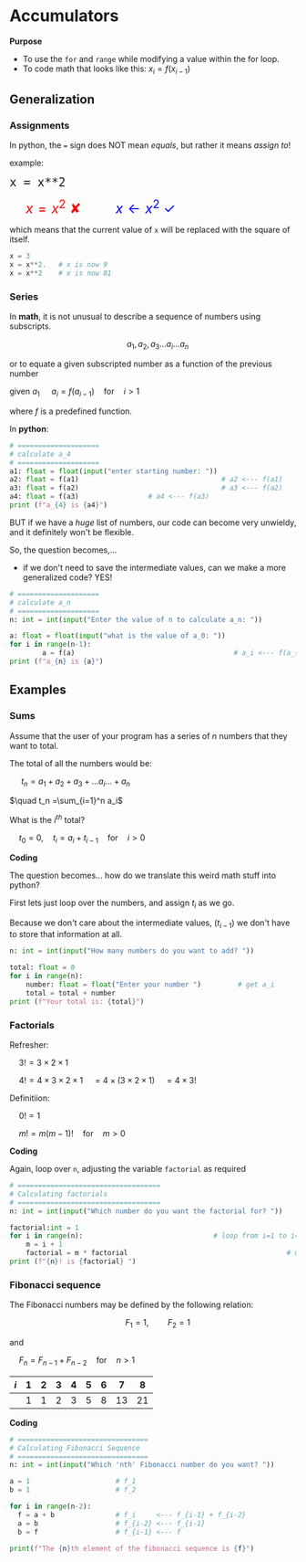 # Accumulators

**Purpose**

* To use the `for` and `range` while modifying a value within the for loop.
* To code math that looks like this: $x_i = f(x_{i-1})$

## Generalization

### Assignments

In  python, the `=` sign does NOT mean *equals*, but rather it means *assign to*!

example:

<font size=5>`x = x**2` </font>

<font size=5, color='red'>$\quad x = x^2$  ✘</font>  <font size=5, color='blue'>$\quad\quad x \leftarrow x^2$ ✓</font> 

which means that the current value of `x` will be replaced with the square of itself.

```python
x = 3
x = x**2.   # x is now 9
x = x**2    # x is now 81
```

### Series

In **math**, it is not unusual to describe a sequence of numbers using subscripts.

$$\quad a_1, a_2, a_3 ... a_i ... a_n$$

or to equate a given subscripted number as a function of the previous number

given $a_1$
$\quad a_i = f(a_{i-1})\quad\text{for}\quad i > 1$

where $f$ is a predefined function.

In **python**:

```python
# ====================
# calculate a_4
# ====================
a1: float = float(input("enter starting number: "))
a2: float = f(a1)									# a2 <--- f(a1)
a3: float = f(a2)									# a3 <--- f(a2)
a4: float = f(a3)                 # a4 <--- f(a3)
print (f"a_{4} is {a4}")
```

BUT if we have a *huge* list of numbers, our code can become very unwieldy, and it definitely won't be flexible.

So, the question becomes,...

* if we don't need to save the intermediate values, can we make a more generalized code?  YES!

```python
# ====================
# calculate a_n
# ====================
n: int = int(input("Enter the value of n to calculate a_n: "))

a: float = float(input("what is the value of a_0: "))
for i in range(n-1):
		a = f(a)									   # a_i <--- f(a_{i_1})
print (f"a_{n} is {a}")
```





## Examples

### Sums

Assume that the user of your program has a series of $n$ numbers that they want to total.

The total of all the numbers would be:

 $\quad t_n = a_1 + a_2+ a_3  + ... a_i ... + a_n$

$\quad t_n =\sum_{i=1}^n a_i$



What is the $i^{th}$ total?

$\quad t_0 = 0\text{,}\quad t_i = a_i + t_{i-1}\quad \text{for} \quad i> 0$



**Coding**

The question becomes... how do we translate this weird math stuff into python?

First lets just loop over the numbers, and assign $t_i$ as we go.

Because we don't care about the intermediate values, ($t_{i-1}$) we don't have to store that information at all.

```python
n: int = int(input("How many numbers do you want to add? "))

total: float = 0 																		# t_0 = 0
for i in range(n):	 																# loop from i=0 to i=n-1
    number: float = float("Enter your number ")			# get a_i
    total = total + number													# t_i <--- t_{i-1} + a_i
print (f"Your total is: {total}")
```



### Factorials

Refresher:

$\quad 3! = 3\times 2\times 1$

$\quad 4! = 4\times 3 \times 2 \times 1 \quad = 4\times(3\times 2\times 1) \quad = 4\times 3!$

Definitiion:

$\quad 0! = 1$

$\quad m! = m (m-1)!\quad \text{for} \quad m>0$



**Coding**

Again, loop over `n`, adjusting the variable `factorial` as required

```python
# ===================================
# Calculating factorials
# ===================================
n: int = int(input("Which number do you want the factorial for? "))

factorial:int = 1																	# n = 1
for i in range(n):                                # loop from i=1 to i=n
    m = i + 1																			
    factorial = m * factorial		    							# m! <-- m (m-1)!
print (f"{n}! is {factorial} ")
```



### Fibonacci sequence

The Fibonacci numbers may be defined by the following relation:

$$\quad F_1 = 1, \quad\quad F_2 = 1$$

and

$\quad F_n = F_{n-1} + F_{n-2}\quad\text{for}\quad n > 1$

| $i$    | $1$  | $2$  | $3$  | $4$  | $5$  | $6$  | $7$  | $8$  |
| ----  | ---- | ---- | ---- | ---- | ---- | ---- | ---- | ---- |
|       | $1$  | $1$  | $2$  | $3$  | $5$  | $8$  | $13$ | $21$ |

**Coding**

```python
# ================================
# Calculating Fibonacci Sequence
# ================================
n: int = int(input("Which 'nth' Fibonacci number do you want? "))

a = 1                     # f_1
b = 1                     # f_2

for i in range(n-2):
  f = a + b	              # f_i     <--- f_{i-1} + f_{i-2}
  a = b	                  # f_{i-2} <--- f_{i-1}
  b = f                   # f_{i-1} <--- f
  
print(f"The {n}th element of the fibonacci sequence is {f}")
  
```

